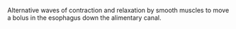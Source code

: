 Alternative waves of contraction and relaxation by smooth muscles to move a bolus in the esophagus down the alimentary canal.